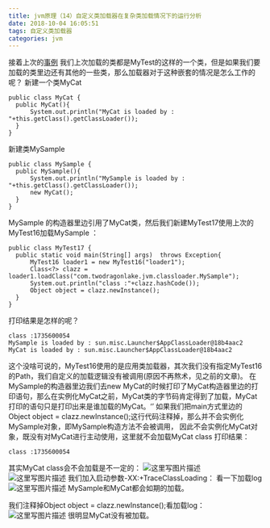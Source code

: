 ```yaml
---
title: jvm原理（14）自定义类加载器在复杂类加载情况下的运行分析
date: 2018-10-04 16:05:51
tags: 自定义类加载器
categories: jvm
---
```


接着上次的[事例](https://blog.csdn.net/wzq6578702/article/details/79601719) 我们上次加载的类都是MyTest的这样的一个类，但是如果我们要加载的类里边还有其他的一些类，那么加载器对于这种嵌套的情况是怎么工作的呢？
新建一个类MyCat
```
public class MyCat {
  public MyCat(){
      System.out.println("MyCat is loaded by : "+this.getClass().getClassLoader());
  }
}

```
新建类MySample

```
public class MySample {
  public MySample(){
      System.out.println("MySample is loaded by : "+this.getClass().getClassLoader());
      new MyCat();
  }
}
```
MySample 的构造器里边引用了MyCat类，然后我们新建MyTest17使用上次的MyTest16加载MySample ：

```
public class MyTest17 {
  public static void main(String[] args)  throws Exception{
      MyTest16 loader1 = new MyTest16("loader1");
      Class<?> clazz = loader1.loadClass("com.twodragonlake.jvm.classloader.MySample");
      System.out.println("class :"+clazz.hashCode());
      Object object = clazz.newInstance();
  }
}
```
打印结果是怎样的呢？

```
class :1735600054
MySample is loaded by : sun.misc.Launcher$AppClassLoader@18b4aac2
MyCat is loaded by : sun.misc.Launcher$AppClassLoader@18b4aac2
```
这个没啥可说的，MyTest16使用的是应用类加载器，其次我们没有指定MyTest16的Path，我们自定义的加载逻辑没有被调用(原因不再熬术，见之前的文章)。
在MySample的构造器里边我们去new MyCat的时候打印了MyCat构造器里边的打印语句，那么在实例化MyCat之前，MyCat类的字节码肯定得到了加载，MyCat打印的语句只是打印出来是谁加载的MyCat。‘’
如果我们把main方式里边的Object object = clazz.newInstance();这行代码注释掉，那么并不会实例化MySample对象，即MySample构造方法不会被调用，
因此不会实例化MyCat对象，既没有对MyCat进行主动使用，这里就不会加载MyCat class
打印结果：

```
class :1735600054
```
其实MyCat class会不会加载是不一定的：
![这里写图片描述](20180405163458487.png)  
![这里写图片描述](20180405163626185.png)
我们加入启动参数-XX:+TraceClassLoading：
看一下加载log
![这里写图片描述](20180405164301583.png)
MySample和MyCat都会如期的加载。

我们注释掉Object object = clazz.newInstance();看加载log：
![这里写图片描述](20180405164537750.png)
很明显MyCat没有被加载。
